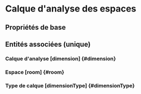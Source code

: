 # Calque d'analyse des espaces
<!--- THIS FILE IS GENERATED PLEASE DO NOT EDIT IT DIRECTLY --->



## Propriétés de base



## Entités associées (unique)

### Calque d'analyse [dimension] {#dimension}
        

### Espace [room] {#room}
        

### Type de calque [dimensionType] {#dimensionType}
        





